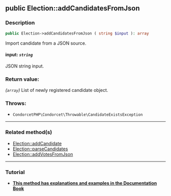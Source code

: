 ## public Election::addCandidatesFromJson

### Description    

```php
public Election->addCandidatesFromJson ( string $input ): array
```

Import candidate from a JSON source.
    

#### **input:** *```string```*   
JSON string input.    


### Return value:   

*(```array```)* List of newly registered candidate object.



### Throws:   

* ```CondorcetPHP\Condorcet\Throwable\CandidateExistsException```

---------------------------------------

### Related method(s)      

* [Election::addCandidate](/Docs/ApiReferences/Election%20Class/public%20Election--addCandidate.md)    
* [Election::parseCandidates](/Docs/ApiReferences/Election%20Class/public%20Election--parseCandidates.md)    
* [Election::addVotesFromJson](/Docs/ApiReferences/Election%20Class/public%20Election--addVotesFromJson.md)    

---------------------------------------

### Tutorial

* **[This method has explanations and examples in the Documentation Book](https://www.condorcet.io#/3.AsPhpLibrary/4.Candidates)**    
